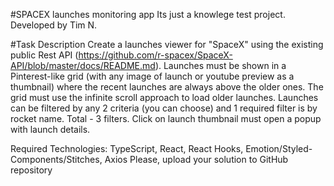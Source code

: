 #SPACEX launches monitoring app
Its just a knowlege test project.
Developed by Tim N.

#Task Description
Create a launches viewer for "SpaceX" using the existing public Rest API (https://github.com/r-spacex/SpaceX-API/blob/master/docs/README.md). Launches must be shown in a Pinterest-like grid (with any image of launch or youtube preview as a thumbnail) where the recent launches are always above the older ones. The grid must use the infinite scroll approach to load older launches. Launches can be filtered by any 2 criteria (you can choose) and 1 required filter is by rocket name. Total - 3 filters. Click on launch thumbnail must open a popup with launch details.

Required Technologies: TypeScript, React, React Hooks, Emotion/Styled-Components/Stitches, Axios Please, upload your solution to GitHub repository
